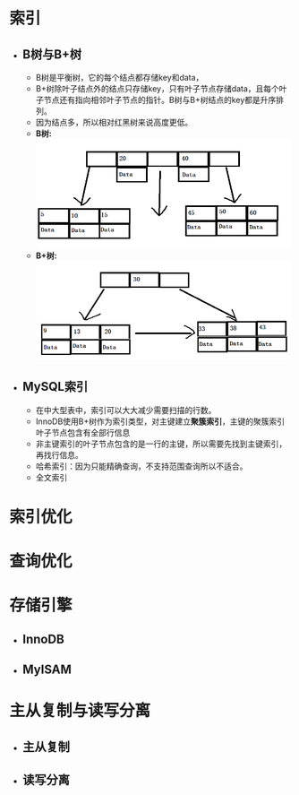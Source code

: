 # 索引
- ## B树与B+树
  - B树是平衡树，它的每个结点都存储key和data，
  - B+树除叶子结点外的结点只存储key，只有叶子节点存储data，且每个叶子节点还有指向相邻叶子节点的指针。B树与B+树结点的key都是升序排列。
  - 因为结点多，所以相对红黑树来说高度更低。
  - **B树:** ![](B树.png)
  - **B+树:** ![](B+树.png)
- ## MySQL索引
  - 在中大型表中，索引可以大大减少需要扫描的行数。
  - InnoDB使用B+树作为索引类型，对主键建立**聚簇索引**，主键的聚簇索引叶子节点包含有全部行信息
  - 非主键索引的叶子节点包含的是一行的主键，所以需要先找到主键索引，再找行信息。
  - 哈希索引：因为只能精确查询，不支持范围查询所以不适合。
  - 全文索引
# 索引优化

# 查询优化

# 存储引擎
- ## InnoDB
- ## MyISAM

# 主从复制与读写分离
- ## 主从复制
- ## 读写分离